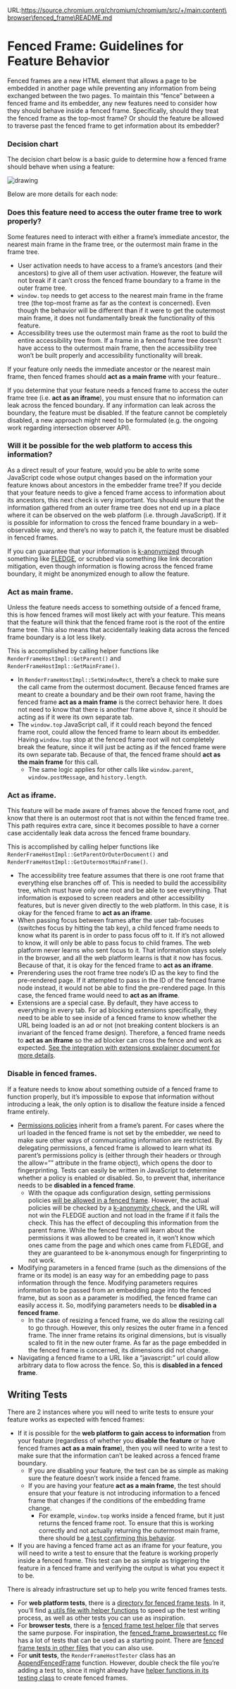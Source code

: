 URL:https://source.chromium.org/chromium/chromium/src/+/main:content\browser\fenced_frame\README.md
# Fenced Frame: Guidelines for Feature Behavior

Fenced frames are a new HTML element that allows a page to be embedded in
another page while preventing any information from being exchanged between the
two pages. To maintain this “fence” between a fenced frame and its embedder, any
new features need to consider how they should behave inside a fenced frame.
Specifically, should they treat the fenced frame as the top-most frame? Or
should the feature be allowed to traverse past the fenced frame to get
information about its embedder?


### Decision chart

The decision chart below is a basic guide to determine how a fenced frame should
behave when using a feature:

![drawing](https://docs.google.com/drawings/d/1BFcncZZVogJXnhccqKnE9y23yf42f_AMamwVpGSlLlU/export/png)

Below are more details for each node:


### Does this feature need to access the outer frame tree to work properly?

Some features need to interact with either a frame’s immediate ancestor, the
nearest main frame in the frame tree, or the outermost main frame in the frame
tree.

*   User activation needs to have access to a frame’s ancestors (and their
    ancestors) to give all of them user activation. However, the feature will
    not break if it can’t cross the fenced frame boundary to a frame in the
    outer frame tree.
*   `window.top` needs to get access to the nearest main frame in the frame tree
    (the top-most frame as far as the context is concerned). Even though the
    behavior will be different than if it were to get the outermost main frame,
    it does not fundamentally break the functionality of this feature.
*   Accessibility trees use the outermost main frame as the root to build the
    entire accessibility tree from. If a frame in a fenced frame tree doesn’t
    have access to the outermost main frame, then the accessibility tree won’t
    be built properly and accessibility functionality will break.

If your feature only needs the immediate ancestor or the nearest main frame,
then fenced frames should **act as a main frame** with your feature..

If you determine that your feature needs a fenced frame to access the outer
frame tree (i.e. **act as an iframe**), you must ensure that no information can
leak across the fenced boundary. If any information can leak across the
boundary, the feature must be disabled. If the feature cannot be completely
disabled, a new approach might need to be formulated (e.g. the ongoing work
regarding intersection observer API).


### Will it be possible for the web platform to access this information?

As a direct result of your feature, would you be able to write some JavaScript
code whose output changes based on the information your feature knows about
ancestors in the embedder frame tree? If you decide that your feature needs to
give a fenced frame access to information about its ancestors, this next check
is very important. You should ensure that the information gathered from an outer
frame tree does not end up in a place where it can be observed on the web
platform (i.e. through JavaScript). If it is possible for information to cross
the fenced frame boundary in a web-observable way, and there’s no way to patch
it, the feature must be disabled in fenced frames.

If you can guarantee that your information is
[k-anonymized](https://github.com/WICG/turtledove/blob/main/FLEDGE_k_anonymity_server.md)
through something like
[FLEDGE](https://github.com/WICG/turtledove/blob/main/FLEDGE.md), or scrubbed
via something like link decoration mitigation, even though information is
flowing across the fenced frame boundary, it might be anonymized enough to allow
the feature.


### Act as main frame.

Unless the feature needs access to something outside of a fenced frame, this is
how fenced frames will most likely act with your feature. This means that the
feature will think that the fenced frame root is the root of the entire frame
tree. This also means that accidentally leaking data across the fenced frame
boundary is a lot less likely.

This is accomplished by calling helper functions like
`RenderFrameHostImpl::GetParent()` and `RenderFrameHostImpl::GetMainFrame()`.

*   In `RenderFrameHostImpl::SetWindowRect`, there’s a check to make sure the
    call came from the outermost document. Because fenced frames are meant to
    create a boundary and be their own root frame, having the fenced frame **act
    as a main frame** is the correct behavior here. It does not need to know
    that there is another frame above it, since it should be acting as if it
    were its own separate tab.
*   The `window.top` JavaScript call, if it could reach beyond the fenced frame
    root, could allow the fenced frame to learn about its embedder. Having
    `window.top` stop at the fenced frame root will not completely break the
    feature, since it will just be acting as if the fenced frame were its own
    separate tab. Because of that, the fenced frame should **act as the main
    frame** for this call.
    *   The same logic applies for other calls like `window.parent`,
        `window.postMessage`, and `history.length`.


### Act as iframe.

This feature will be made aware of frames above the fenced frame root, and know
that there is an outermost root that is not within the fenced frame tree. This
path requires extra care, since it becomes possible to have a corner case
accidentally leak data across the fenced frame boundary.

This is accomplished by calling helper functions like
`RenderFrameHostImpl::GetParentOrOuterDocument()` and
`RenderFrameHostImpl::GetOutermostMainFrame()`.

*   The accessibility tree feature assumes that there is one root frame that
    everything else branches off of. This is needed to build the accessibility
    tree, which must have only one root and be able to see everything. That
    information is exposed to screen readers and other accessibility features,
    but is never given directly to the web platform. In this case, it is okay
    for the fenced frame to **act as an iframe**.
*   When passing focus between frames after the user tab-focuses (switches focus
    by hitting the tab key), a child fenced frame needs to know what its parent
    is in order to pass focus off to it. If it’s not allowed to know, it will
    only be able to pass focus to child frames. The web platform never learns
    who sent focus to it. That information stays solely in the browser, and all
    the web platform learns is that it now has focus. Because of that, it is
    okay for the fenced frame to **act as an iframe**.
*   Prerendering uses the root frame tree node’s ID as the key to find the
    pre-rendered page. If it attempted to pass in the ID of the fenced frame
    node instead, it would not be able to find the pre-rendered page. In this
    case, the fenced frame would need to **act as an iframe**.
*   Extensions are a special case. By default, they have access to everything in
    every tab. For ad blocking extensions specifically, they need to be able to
    see inside of a fenced frame to know whether the URL being loaded is an ad
    or not (not breaking content blockers is an invariant of the fenced frame
    design). Therefore, a fenced frame needs to **act as an iframe** so the ad
    blocker can cross the fence and work as expected. [See the integration with
    extensions explainer document for more
    details](https://github.com/WICG/fenced-frame/blob/master/explainer/integration_with_web_platform.md#extensions).


### Disable in fenced frames.

If a feature needs to know about something outside of a fenced frame to function
properly, but it’s impossible to expose that information without introducing a
leak, the only option is to disallow the feature inside a fenced frame entirely.

*   [Permissions policies](https://www.w3.org/TR/permissions-policy-1/) inherit
    from a frame’s parent. For cases where the url loaded in the fenced frame is
    not set by the embedder, we need to make sure other ways of communicating
    information are restricted. By delegating permissions, a fenced frame is
    allowed to learn what its parent’s permissions policy is (either through
    their headers or through the allow=”” attribute in the frame object), which
    opens the door to fingerprinting. Tests can easily be written in JavaScript
    to determine whether a policy is enabled or disabled. So, to prevent that,
    inheritance needs to be **disabled in a fenced frame**.
    *   With the opaque ads configuration design, setting permissions policies
        [will be allowed in a fenced
        frame](https://docs.google.com/document/d/11QaI40IAr12CDFrIUQbugxmS9LfircghHUghW-EDzMk/edit#heading=h.1mqtrutx4yv4).
        However, the actual policies will be checked by a [k-anonymity
        check](https://github.com/WICG/turtledove/blob/main/FLEDGE_k_anonymity_server.md),
        and the URL will not win the FLEDGE auction and not load in the frame if
        it fails the check. This has the effect of decoupling this information
        from the parent frame. While the fenced frame will learn about the
        permissions it was allowed to be created in, it won’t know which ones
        came from the page and which ones came from FLEDGE, and they are
        guaranteed to be k-anonymous enough for fingerprinting to not work.
*   Modifying parameters in a fenced frame (such as the dimensions of the frame
    or its mode) is an easy way for an embedding page to pass information
    through the fence. Modifying parameters requires information to be passed
    from an embedding page into the fenced frame, but as soon as a parameter is
    modified, the fenced frame can easily access it. So, modifying parameters
    needs to be **disabled in a fenced frame**.
    *   In the case of resizing a fenced frame, we do allow the resizing call to
        go through. However, this only resizes the outer frame in a fenced
        frame. The inner frame retains its original dimensions, but is visually
        scaled to fit in the new outer frame. As far as the page embedded in the
        fenced frame is concerned, its dimensions did not change.
*   Navigating a fenced frame to a URL like a “javascript:” url could allow
    arbitrary data to flow across the fence. So, this is **disabled in a fenced
    frame**.


## Writing Tests

There are 2 instances where you will need to write tests to ensure your feature
works as expected with fenced frames:

*   If it is possible for the **web platform to gain access to information**
    from your feature (regardless of whether you **disable the feature** or have
    fenced frames **act as a main frame**), then you will need to write a test
    to make sure that the information can’t be leaked across a fenced frame
    boundary.
    *   If you are disabling your feature, the test can be as simple as making
        sure the feature doesn’t work inside a fenced frame.
    *   If you are having your feature **act as a main frame**, the test should
        ensure that your feature is not introducing information to a fenced
        frame that changes if the conditions of the embedding frame change.
        *   For example, `window.top` works inside a fenced frame, but it just
            returns the fenced frame root. To ensure that this is working
            correctly and not actually returning the outermost main frame, there
            should be [a test confirming this
            behavior](https://source.chromium.org/chromium/chromium/src/+/main:third_party/blink/web_tests/wpt_internal/fenced_frame/window-top.https.html).
*   If you are having a fenced frame act as an iframe for your feature, you will
    need to write a test to ensure that the feature is working properly inside a
    fenced frame. This test can be as simple as triggering the feature in a
    fenced frame and verifying the output is what you expect it to be.

There is already infrastructure set up to help you write fenced frames tests.

*   For **web platform tests**, there is a [directory for fenced frame
    tests](https://source.chromium.org/chromium/chromium/src/+/main:third_party/blink/web_tests/wpt_internal/fenced_frame/).
    In it, you’ll find [a utils file with helper
    functions](https://source.chromium.org/chromium/chromium/src/+/main:third_party/blink/web_tests/wpt_internal/fenced_frame/resources/utils.js)
    to speed up the test writing process, as well as other tests you can use as
    inspiration.
*   For **browser tests**, there is a [fenced frame test helper
    file](https://source.chromium.org/chromium/chromium/src/+/main:content/public/test/fenced_frame_test_util.h)
    that serves the same purpose. For inspiration, the
    [fenced\_frame\_browsertest.cc](https://source.chromium.org/chromium/chromium/src/+/main:content/browser/fenced_frame/fenced_frame_browsertest.cc)
    file has a lot of tests that can be used as a starting point. There are
    [fenced frame tests in other
    files](https://source.chromium.org/search?q=fencedframe%20file:test.cc$&start=1)
    that you can also use.
*   For **unit tests**, the `RenderFrameHostTester` class has an
    [AppendFencedFrame](https://source.chromium.org/chromium/chromium/src/+/main:content/public/test/test_renderer_host.h;l=153-156;drc=aaea55c708c63d53a89fb525484aa94747599714)
    function. However, double check the file you’re adding a test to, since it
    might already have [helper functions in its testing
    class](https://source.chromium.org/chromium/chromium/src/+/main:chrome/browser/media/media_engagement_contents_observer_unittest.cc;l=1423;drc=c94a0d209dee1da75c4131360b75702a8245dd5c)
    to create fenced frames.
